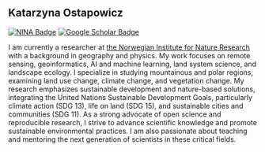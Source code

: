 ## Katarzyna Ostapowicz

[![NINA Badge](https://img.shields.io/badge/NINA-Staff-blue)](https://www.nina.no/english/Contact/Employees/Employee-info?AnsattID=16669)
[![Google Scholar Badge](https://img.shields.io/badge/Google-Scholar-lightgrey)](https://scholar.google.com/citations?user=7dxBUIcAAAAJ&hl=en&oi=ao)

I am currently a researcher at [the Norwegian Institute for Nature Research](https://www.nina.no/english/Home) with a background in geography and physics. My work focuses on remote sensing, geoinformatics, AI and machine learning, land system science, and landscape ecology. I specialize in studying mountainous and polar regions, examining land use change, climate change, and vegetation change. My research emphasizes sustainable development and nature-based solutions, integrating the United Nations Sustainable Development Goals, particularly climate action (SDG 13), life on land (SDG 15), and sustainable cities and communities (SDG 11). As a strong advocate of open science and reproducible research, I strive to advance scientific knowledge and promote sustainable environmental practices. I am also passionate about teaching and mentoring the next generation of scientists in these critical fields.

